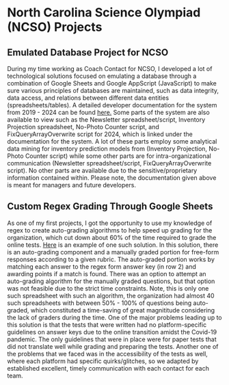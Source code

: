 # North Carolina Science Olympiad (NCSO) Projects

## Emulated Database Project for NCSO

During my time working as Coach Contact for NCSO, I developed a lot of technological solutions focused on emulating a database through a combination of Google Sheets and Google AppScript (JavaScript) to make sure various principles of databases are maintained, such as data integrity, data access, and relations between different data entities (spreadsheets/tables). A detailed developer documentation for the system from 2019 - 2024 can be found [here.](https://docs.google.com/document/d/12ZQdvEkBDaGqVqNaHMFG5naq_Ryy9Ctc2Su9FfEzpPk/edit?usp=sharing) Some parts of the system are also available to view such as the Newsletter spreadsheet/script, Inventory Projection spreadsheet, No-Photo Counter script, and FixQueryArrayOverwrite script for 2024, which is linked under the documentation for the system. A lot of these parts employ some analytical data mining for inventory prediction models from (Inventory Projection, No-Photo Counter script) while some other parts are for intra-organizational communication (Newsletter spreadsheet/script, FixQueryArrayOverwrite script). No other parts are available due to the sensitive/proprietary information contained within. Please note, the documentation given above is meant for managers and future developers.

## Custom Regex Grading Through Google Sheets

As one of my first projects, I got the opportunity to use my knowledge of regex to create auto-grading algorithms to help speed up grading for the organization, which cut down about 60% of the time required to grade the online tests. [Here](https://docs.google.com/spreadsheets/d/1oemwk3Ou2G38IoFbTiQ0eSv6H--c7pJUzRLMbDPg8j4/edit?usp=sharing) is an example of one such solution. In this solution, there is an auto-grading component and a manually graded portion for free-form responses according to a given rubric. The auto-graded portion works by matching each answer to the regex form answer key (in row 2) and awarding points if a match is found. There was an option to attempt an auto-grading algorithm for the manually graded questions, but that option was not feasible due to the strict time constraints. Note, this is only one such spreadsheet with such an algorithm, the organization had almost 40 such spreadsheets with between 50% - 100% of questions being auto-graded, which constituted a time-saving of great magnititude considering the lack of graders during the time. One of the major problems leading up to this solution is that the tests that were written had no platform-specific guidelines on answer keys due to the online transition amidst the Covid-19 pandemic. The only guidelines that were in place were for paper tests that did not translate well while grading and preparing the tests. Another one of the problems that we faced was in the accessibility of the tests as well, where each platform had specific quirks/glitches, so we adapted by established excellent, timely communication with each contact for each team. 
